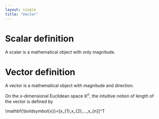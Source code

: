 ```yaml
---
layout: single
title: "Vector"
---
```


# Scalar definition
A scalar is a mathematical object with only magnitude.

# Vector definition
A vector is a mathematical object with magnitude and direction.

On the $\mathit{x}$-dimensional Euclidean space $\mathbb{R}^n$, the intuitive notion of length of the vector is defined by

\mathbf{\boldsymbol{x}}=[x_{1},x_{2},...,x_{n}]^T
